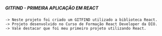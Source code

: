 ##### GITFIND - PRIMEIRA APLICAÇÃO EM REACT

    -> Neste projeto foi criado um GITFIND utilizado a biblioteca React.
    -> Projeto desenvolvido no Curso de Formação React Developer da DIO.
    -> Vale destacar que foi meu primeiro projeto utilizando React.